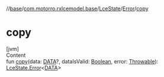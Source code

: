 //[base](../../../index.md)/[com.motorro.rxlcemodel.base](../../index.md)/[LceState](../index.md)/[Error](index.md)/[copy](copy.md)



# copy  
[jvm]  
Content  
fun [copy](copy.md)(data: [DATA](index.md)?, dataIsValid: [Boolean](https://kotlinlang.org/api/latest/jvm/stdlib/kotlin/-boolean/index.html), error: [Throwable](https://kotlinlang.org/api/latest/jvm/stdlib/kotlin/-throwable/index.html)): [LceState.Error](index.md)<[DATA](index.md)>  




